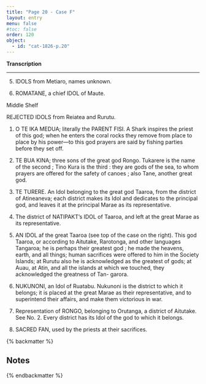 ```yaml
---
title: "Page 20 - Case F"
layout: entry
menu: false
#toc: false
order: 120
object:
  - id: "cat-1826-p.20"
---
```


**Transcription**

---

5. IDOLS from Metiaro, names unknown.
   
6. ROMATANE, a chief IDOL of Maute.

Middle Shelf

REJECTED IDOLS from Reiatea and Rurutu.

1. O TE IKA MEDUA; literally the PARENT FISI.
A Shark inspires the priest of this god; when he enters
the coral rocks they remove from place to place by his
power—to this god prayers are said by fishing parties
before they set off.

2. TE BUA KINA; three sons of the great god Rongo.
Tukarere is the name of the second ; Tino Kura is the
third : they are gods of the sea, to whom prayers are
offered for the safety of canoes ; also Tane, another great
god.

3. TE TURERE. An Idol belonging to the great god
Taaroa, from the district of Atineaneva; each district
makes its Idol and dedicates to the principal god, and
leaves it at the principal Marae as its representative.

4. The district of NATIPAKT’s IDOL of Taaroa, and
left at the great Marae as its representative.

5. AN IDOL af the great Taaroa (see top of the case on
the right). This god Taaroa, or according to Aitutake,
Rarotonga, and other languages Tangaroa; he is perhaps
their greatest god ; he made the heavens, earth, and all
things; human sacrifices were offered to him in the Society
Islands; at Rurutu also he is acknowledged as the greatest
of gods; at Auau, at Atin, and all the islands at which
we touched, they acknowledged the greatness of Tan-
garora.

6. NUKUNONI, an Idol of Ruatabu. Nukunoni is the
district to which it belongs; it is placed at the great
Marae as their representative, and to superintend their
affairs, and make them victorious in war.

7. Representation of RONGO, belonging to Orutanga, a
district of Aitutake. See No. 2. Every district has its
Idol of the god to which it belongs.

8. SACRED FAN, used by the priests at their sacrifices.


{% backmatter %}

## Notes

{% endbackmatter %}
